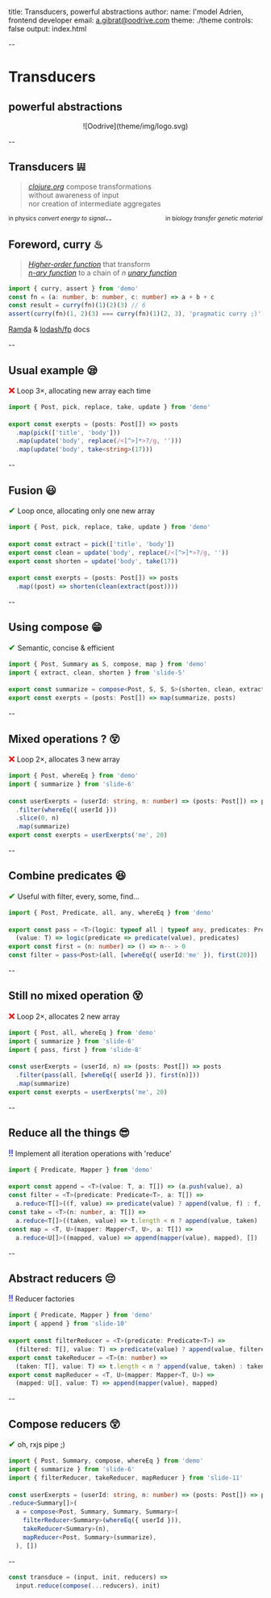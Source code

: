 title: Transducers, powerful abstractions
author:
  name: I'model Adrien, frontend developer
  email: a.gibrat@oodrive.com
theme: ./theme
controls: false
output: index.html

--

# Transducers

## powerful abstractions

<center>![Oodrive](theme/img/logo.svg)</center>

--

## Transducers 𝍏

> <cite>[clojure.org](https://clojure.org/reference/transducers)</cite>
compose transformations <br>without awareness of input <br>nor creation of intermediate aggregates

<small style="float:left">in physics *convert energy to signal*</small>

<small style="float:right">in biology *transfer genetic material*</small>

--

## Foreword, curry ♨

> <dfn title="Function that takes one or more functions as arguments / returns a function">[Higher-order function](https://www.youtube.com/watch?v=BMUiFMZr7vk)</dfn> that transform <br><dfn title="Function with exactly n arguments">[n-ary function](https://xlinux.nist.gov/dads/HTML/naryfunc.html)</dfn> to a chain of *n* <dfn title="Function that takes one argument">[unary function](https://xlinux.nist.gov/dads/HTML/unaryfunc.html)</dfn>

```typescript
import { curry, assert } from 'demo'
const fn = (a: number, b: number, c: number) => a + b + c
const result = curry(fn)(1)(2)(3) // 6
assert(curry(fn)(1, 2)(3) === curry(fn)(1)(2, 3), 'pragmatic curry ;)')
```
[Ramda](https://ramdajs.com/docs) & [lodash/fp](https://gist.github.com/jfmengels/6b973b69c491375117dc) docs

--

## Usual example 😪

<big style="color: red">❌</big> Loop 3&times;, allocating new array each time

```typescript
import { Post, pick, replace, take, update } from 'demo'

export const exerpts = (posts: Post[]) => posts
  .map(pick(['title', 'body']))
  .map(update('body', replace(/<[^>]*>?/g, '')))
  .map(update('body', take<string>(17)))
```

--

## Fusion 😃

<big style="color: green">✔</big> Loop once, allocating only one new array

```typescript
import { Post, pick, replace, take, update } from 'demo'

export const extract = pick(['title', 'body'])
export const clean = update('body', replace(/<[^>]*>?/g, ''))
export const shorten = update('body', take(17))

export const exerpts = (posts: Post[]) => posts
  .map((post) => shorten(clean(extract(post))))
```

--

## Using compose 😁

<big style="color: green">✔</big> Semantic, concise & efficient

```typescript
import { Post, Summary as S, compose, map } from 'demo'
import { extract, clean, shorten } from 'slide-5'

export const summarize = compose<Post, S, S, S>(shorten, clean, extract)
export const exerpts = (posts: Post[]) => map(summarize, posts)
```

--

## Mixed operations ? 😵

<big style="color: red">❌</big> Loop 2&times;, allocates 3 new array

```typescript
import { Post, whereEq } from 'demo'
import { summarize } from 'slide-6'

const userExerpts = (userId: string, n: number) => (posts: Post[]) => posts
  .filter(whereEq({ userId }))
  .slice(0, n)
  .map(summarize)
export const exerpts = userExerpts('me', 20)
```

--

## Combine predicates 😆

<big style="color: green">✔</big> Useful with filter, every, some, find...

```typescript
import { Post, Predicate, all, any, whereEq } from 'demo'

export const pass = <T>(logic: typeof all | typeof any, predicates: Predicate<T>[]) => 
  (value: T) => logic(predicate => predicate(value), predicates)
export const first = (n: number) => () => n-- > 0
const filter = pass<Post>(all, [whereEq({ userId:'me' }), first(20)])
```

--
## Still no mixed operation 😵

<big style="color: red">❌</big> Loop 2&times;, allocates 2 new array

```typescript
import { Post, all, whereEq } from 'demo'
import { summarize } from 'slide-6'
import { pass, first } from 'slide-8'

const userExerpts = (userId, n) => (posts: Post[]) => posts
  .filter(pass(all, [whereEq({ userId }), first(n)]))
  .map(summarize)
export const exerpts = userExerpts('me', 20)
```

--

## Reduce all the things 😎

<big style="color: blue">‼</big> Implement all iteration operations with 'reduce'

```typescript
import { Predicate, Mapper } from 'demo'

export const append = <T>(value: T, a: T[]) => (a.push(value), a)
const filter = <T>(predicate: Predicate<T>, a: T[]) =>
  a.reduce<T[]>((f, value) => predicate(value) ? append(value, f) : f, [])
const take = <T>(n: number, a: T[]) =>
  a.reduce<T[]>((taken, value) => t.length < n ? append(value, taken) : taken, [])
const map = <T, U>(mapper: Mapper<T, U>, a: T[]) =>
  a.reduce<U[]>((mapped, value) => append(mapper(value), mapped), [])
```

--

## Abstract reducers 😔

<big style="color: blue">‼</big> Reducer factories

```typescript
import { Predicate, Mapper } from 'demo'
import { append } from 'slide-10'

export const filterReducer = <T>(predicate: Predicate<T>) =>
  (filtered: T[], value: T) => predicate(value) ? append(value, filtered) : filtered
export const takeReducer = <T>(n: number) =>
  (taken: T[], value: T) => t.length < n ? append(value, taken) : taken
export const mapReducer = <T, U>(mapper: Mapper<T, U>) =>
  (mapped: U[], value: T) => append(mapper(value), mapped)
```

--
## Compose reducers 😲

<big style="color: green">✔</big> oh, rxjs pipe ;)

```typescript
import { Post, Summary, compose, whereEq } from 'demo'
import { summarize } from 'slide-6'
import { filterReducer, takeReducer, mapReducer } from 'slide-11'

const userExerpts = (userId: string, n: number) => (posts: Post[]) => posts
.reduce<Summary[]>(
  a = compose<Post, Summary, Summary, Summary>(
    filterReducer<Summary>(whereEq({ userId })),
    takeReducer<Summary>(n),
    mapReducer<Post, Summary>(summarize),
  ), [])
```

--

```typescript
const transduce = (input, init, reducers) =>
  input.reduce(compose(...reducers), init)
```

<script type="text/javascript" src="https://unpkg.com/monaco-editor-core@0.12.0/dev/vs/loader.js"></script>
<script>
  require.config({ paths: {
    vs: 'https://unpkg.com/monaco-editor-core@0.12.0/min/vs',
    'vs/language/typescript': 'https://unpkg.com/monaco-typescript@3.1.0/release/min',
  }})
  // https://github.com/Microsoft/monaco-editor/blob/master/docs/integrate-amd-cross.md#option-1-use-a-data-worker-uri
  window.MonacoEnvironment = {
    getWorkerUrl(workerId, label) {
      return `data:text/javascript;charset=utf-8,${encodeURIComponent(`
        self.MonacoEnvironment = {
          baseUrl: 'https://unpkg.com/monaco-editor-core@0.12.0/min/',
          getWorkerUrl(moduleId, label) {
            if (label === 'typescript' || label === 'javascript')
              return 'https://unpkg.com/monaco-typescript@3.1.0/release/min/tsWorker.js'
          }
        }
        importScripts('https://unpkg.com/monaco-editor-core@0.12.0/min/vs/base/worker/workerMain.js')`
      )}`
    }
  }
  require([
    'vs/editor/editor.main',
    'theme/editor/editor'
  ], ({ editor, languages, Uri }, { iniEditor }) => {
    require([
      'vs/language/typescript/monaco.contribution',
      'https://unpkg.com/ramda@0.25.0/dist/ramda.min.js'
    ], (_, ramda) => {
      const src = (uri) => fetch(uri).then(response => response.text())
      Promise.all([
        src('https://unpkg.com/@types/ramda@0.25.40/index.d.ts'),
        src('index.ts'),
      ])
      .then(([ramdaTypes, demo]) => {
        const { typescript } = languages
        typescript.typescriptDefaults.setDiagnosticsOptions({
          noSemanticValidation: false,
          noSyntaxValidation: false,
        })
        typescript.typescriptDefaults.setCompilerOptions({
          target: typescript.ScriptTarget.ES2018,
          moduleResolution: typescript.ModuleResolutionKind.NodeJs,
          module: typescript.ModuleKind.Classic,
          typeRoots: ['node_modules/@types'],
        })
        typescript.typescriptDefaults.addExtraLib(
          ramdaTypes,
          'node_modules/@types/ramda/index.d.ts',
        )
        typescript.typescriptDefaults.addExtraLib(
          demo,
          'node_modules/demo/index.d.ts',
        )
        const nodes = document.querySelectorAll('.slide pre')
        // const libs = [{
        //   uri: 'node_modules/ramda/index.ts',
        //   factory: () => eval(ramda),
        // }]
        const models = [
          // editor.createModel(demo, 'typescript', 'node_modules/demo/index.ts'),
        ]
        nodes.forEach((node, index) => {
          const { width, height } = node.getBoundingClientRect()
          node.style.width = `${width}px`
          node.style.height = `${height}px`
          const code = node.textContent
          node.innerHTML = ''
          const slide = node.closest('.slide').id
          const model = editor.createModel(code, 'typescript', `node_modules/${slide}/index.ts`)
          models.push(model)
          editor.create(node, {
            model,
            readOnly: true,
            language: 'typescript',
            minimap: { enabled: false },
            theme: 'vs-dark',
            renderLineHighlight: 'none',
            lineNumbersMinChars: 2,
            fontSize: 25,
            contextmenu: false,
            fontFamily: 'Inconsolata, monospace',
            wordWrap: 'on',
            scrollbar: { verticalScrollbarSize: 0 }
          })
        })
        // https://github.com/Microsoft/monaco-editor/issues/884#issuecomment-391706345
        typescript.getTypeScriptWorker()
          .then(() => iniEditor({ editor, languages }) )
/*
        function transpile(model) {
          console.log('transpile', model.uri)
          return this(model.uri)
            .then((client) => client.getEmitOutput(model.uri))
            .then(({ outputFiles }) => ({
              uri: model.uri,
              factory: new Function('require, exports', `${outputFiles[0].text}`)
            }))
        }
        typescript.getTypeScriptWorker()
          .then(worker => Promise.all(libs.concat(models.map(transpile, worker)))
            .then(modules => {
              const factories = modules
                .reduce((m, { uri, factory }) => ((m[uri] = factory), m), {})
              
              console.log('factories', factories, modules)
              const load = (factories) => {
                require.reset()
                Object.entries(factories)
                .forEach(([uri, factory]) => {
                  const name = uri.replace(/node_modules\/(.*?)\/index\.ts/, '$1')
                  define(name, ['require', 'exports'], factory)
                  console.log('define', name, factory)
                })
              }
              load(factories)
              models.forEach(model => model.onDidChangeContent(() => {
                const { uri, factory } = transpile.call(worker, model)
                factories[uri] = factory
                load(factories)
                console.log('change')
              }))
              console.log('ready')
            })
          )
//*/
      })
    })
  })
</script>
